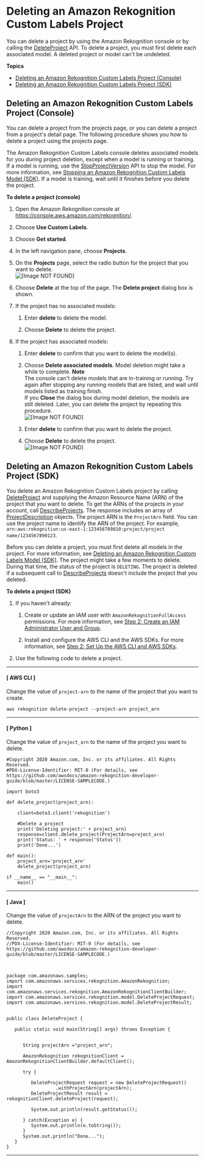 # Deleting an Amazon Rekognition Custom Labels Project<a name="cp-delete"></a>

You can delete a project by using the Amazon Rekognition console or by calling the [DeleteProject](https://docs.aws.amazon.com/rekognition/latest/dg/API_DeleteProject) API\. To delete a project, you must first delete each associated model\. A deleted project or model can't be undeleted\. 

**Topics**
+ [Deleting an Amazon Rekognition Custom Labels Project \(Console\)](#cp-delete-console)
+ [Deleting an Amazon Rekognition Custom Labels Project \(SDK\)](#cp-delete-sdk)

## Deleting an Amazon Rekognition Custom Labels Project \(Console\)<a name="cp-delete-console"></a>

You can delete a project from the projects page, or you can delete a project from a project's detail page\. The following procedure shows you how to delete a project using the projects page\.

The Amazon Rekognition Custom Labels console deletes associated models for you during project deletion, except when a model is running or training\. If a model is running, use the [StopProjectVersion](https://docs.aws.amazon.com/rekognition/latest/dg/API_StopProjectVersion) API to stop the model\. For more information, see [Stopping an Amazon Rekognition Custom Labels Model \(SDK\)](rm-stop-model-sdk.md)\. If a model is training, wait until it finishes before you delete the project\.

**To delete a project \(console\)**

1. Open the Amazon Rekognition console at [https://console\.aws\.amazon\.com/rekognition/](https://console.aws.amazon.com/rekognition/)\.

1. Choose **Use Custom Labels**\.

1. Choose **Get started**\. 

1. In the left navigation pane, choose **Projects**\.

1. On the **Projects** page, select the radio button for the project that you want to delete\.  
![\[Image NOT FOUND\]](http://docs.aws.amazon.com/rekognition/latest/customlabels-dg/images/delete-projects-page.png)

1. Choose **Delete** at the top of the page\. The **Delete project** dialog box is shown\.

1. If the project has no associated models:

   1. Enter **delete** to delete the model\.

   1. Choose **Delete** to delete the project\.

1. If the project has associated models:

   1. Enter **delete** to confirm that you want to delete the model\(s\)\.

   1. Choose **Delete associated models**\. Model deletion might take a while to complete\.
**Note**  
The console can't delete models that are in\-training or running\. Try again after stopping any running models that are listed, and wait until models listed as training finish\.  
If you **Close** the dialog box during model deletion, the models are still deleted\. Later, you can delete the project by repeating this procedure\.   
![\[Image NOT FOUND\]](http://docs.aws.amazon.com/rekognition/latest/customlabels-dg/images/delete-project-with-models.png)

   1. Enter **delete** to confirm that you want to delete the project\.

   1. Choose **Delete** to delete the project\.  
![\[Image NOT FOUND\]](http://docs.aws.amazon.com/rekognition/latest/customlabels-dg/images/delete-project.png)

## Deleting an Amazon Rekognition Custom Labels Project \(SDK\)<a name="cp-delete-sdk"></a>

You delete an Amazon Rekognition Custom Labels project by calling [DeleteProject](https://docs.aws.amazon.com/rekognition/latest/dg/API_DeleteProject) and supplying the Amazon Resource Name \(ARN\) of the project that you want to delete\. To get the ARNs of the projects in your account, call [DescribeProjects](https://docs.aws.amazon.com/rekognition/latest/dg/API_DescribeProjects)\. The response includes an array of [ProjectDescription](https://docs.aws.amazon.com/rekognition/latest/dg/API_ProjectDescription) objects\. The project ARN is the `ProjectArn` field\. You can use the project name to identify the ARN of the project\. For example, `arn:aws:rekognition:us-east-1:123456789010:project/project name/1234567890123`\. 

Before you can delete a project, you must first delete all models in the project\. For more information, see [Deleting an Amazon Rekognition Custom Labels Model \(SDK\)](tm-delete.md#tm-delete-sdk)\. The project might take a few moments to delete\. During that time, the status of the project is `DELETING`\. The project is deleted if a subsequent call to [DescribeProjects](https://docs.aws.amazon.com/rekognition/latest/dg/API_DescribeProjects) doesn't include the project that you deleted\.

**To delete a project \(SDK\)**

1. If you haven't already:

   1. Create or update an IAM user with `AmazonRekognitionFullAccess` permissions\. For more information, see [Step 2: Create an IAM Administrator User and Group](su-account-user.md)\.

   1. Install and configure the AWS CLI and the AWS SDKs\. For more information, see [Step 2: Set Up the AWS CLI and AWS SDKs](su-awscli-sdk.md)\.

1. Use the following code to delete a project\. 

------
#### [ AWS CLI ]

   Change the value of `project-arn` to the name of the project that you want to create\.

   ```
   aws rekognition delete-project --project-arn project_arn 
   ```

------
#### [ Python ]

   Change the value of `project_arn` to the name of the project you want to delete\.

   ```
   #Copyright 2020 Amazon.com, Inc. or its affiliates. All Rights Reserved.
   #PDX-License-Identifier: MIT-0 (For details, see https://github.com/awsdocs/amazon-rekognition-developer-guide/blob/master/LICENSE-SAMPLECODE.)
   
   import boto3
   
   def delete_project(project_arn):
   
       client=boto3.client('rekognition')
   
       #Delete a project
       print('Deleting project:' + project_arn)
       response=client.delete_project(ProjectArn=project_arn)
       print('Status: ' + response['Status'])
       print('Done...')
       
   def main():
       project_arn='project_arn'
       delete_project(project_arn)
   
   if __name__ == "__main__":
       main()
   ```

------
#### [ Java ]

   Change the value of `projectArn` to the ARN of the project you want to delete\.

   ```
   //Copyright 2020 Amazon.com, Inc. or its affiliates. All Rights Reserved.
   //PDX-License-Identifier: MIT-0 (For details, see https://github.com/awsdocs/amazon-rekognition-developer-guide/blob/master/LICENSE-SAMPLECODE.)
   
   
   
   package com.amazonaws.samples;
   import com.amazonaws.services.rekognition.AmazonRekognition;
   import com.amazonaws.services.rekognition.AmazonRekognitionClientBuilder;
   import com.amazonaws.services.rekognition.model.DeleteProjectRequest;
   import com.amazonaws.services.rekognition.model.DeleteProjectResult;
   
   
   public class DeleteProject {
   
      public static void main(String[] args) throws Exception {
   
   
         String projectArn ="project_arn";
   
         AmazonRekognition rekognitionClient = AmazonRekognitionClientBuilder.defaultClient();
   
         try {
             
            DeleteProjectRequest request = new DeleteProjectRequest()
                     .withProjectArn(projectArn); 
            DeleteProjectResult result = rekognitionClient.deleteProject(request);
     
            System.out.println(result.getStatus());
   
         } catch(Exception e) {
            System.out.println(e.toString());
         }
         System.out.println("Done...");
      }
   }
   ```

------